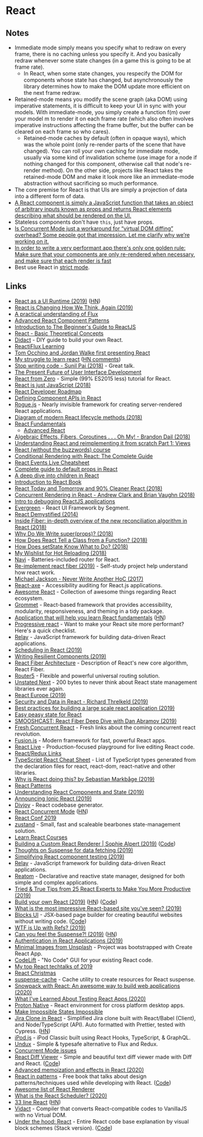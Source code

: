 # React

## Notes

* Immediate mode simply means you specify what to redraw on every frame, there is no caching unless you specify it. And you basically redraw whenever some state changes \(in a game this is going to be at frame rate\).
  * In React, when some state changes, you respecify the DOM for components whose state has changed, but asynchronously the library determines how to make the DOM update more efficient on the next frame redraw.
* Retained-mode means you modify the scene graph \(aka DOM\) using imperative statements, it is difficult to keep your UI in sync with your models. With immediate-mode, you simply create a function f\(m\) over your model m to render it on each frame rate \(which also often involves imperative instructions affecting the frame buffer, but the buffer can be cleared on each frame so who cares\).
  * Retained-mode caches by default \(often in opaque ways\), which was the whole point \(only re-render parts of the scene that have changed\). You can roll your own caching for immediate mode, usually via some kind of invalidation scheme \(use image for a node if nothing changed for this component, otherwise call that node's re-render method\). On the other side, projects like React takes the retained-mode DOM and make it look more like an immediate-mode abstraction without sacrificing so much performance.
* The core premise for React is that UIs are simply a projection of data into a different form of data.
* [A React component is simply a JavaScript function that takes an object of arbitrary inputs known as props and returns React elements describing what should be rendered on the UI.](https://blog.logrocket.com/a-complete-guide-to-default-props-in-react-984ea8e6972d)
* Stateless components don't have `this`, just have props.
* [Is Concurrent Mode just a workaround for “virtual DOM diffing” overhead? Some people got that impression. Let me clarify why we’re working on it.](https://mobile.twitter.com/dan_abramov/status/1120971795425832961)
* [In order to write a very performant app there's only one golden rule: Make sure that your components are only re-rendered when necessary, and make sure that each render is fast](https://github.com/fabiospampinato/overstated#faq)
* Best use React in [strict mode](https://reactjs.org/docs/strict-mode.html).

## Links

* [React as a UI Runtime \(2019\)](https://overreacted.io/react-as-a-ui-runtime/) \([HN](https://news.ycombinator.com/item?id=19067302)\)
* [React is Changing How We Think, Again \(2019\)](https://rjzaworski.com/2019/02/react-is-changing-how-we-think-again)
* [A practical understanding of Flux](http://drewdevault.com/2015/07/20/A-practical-understanding-of-Flux.html)
* [Advanced React Component Patterns](https://egghead.io/courses/advanced-react-component-patterns)
* [Introduction to The Beginner's Guide to ReactJS](https://egghead.io/lessons/react-introduction-to-the-beginner-s-guide-to-reactjs)
* [React - Basic Theoretical Concepts](https://github.com/reactjs/react-basic#readme)
* [Didact](https://github.com/hexacta/didact) - DIY guide to build your own React.
* [ReactiFlux Learning](https://www.reactiflux.com/learning/)
* [Tom Occhino and Jordan Walke first presenting React](https://www.youtube.com/watch?v=GW0rj4sNH2w)
* [My struggle to learn react](http://bradfrost.com/blog/post/my-struggle-to-learn-react/) \([HN comments](https://news.ycombinator.com/item?id=17030865)\)
* [Stop writing code - Sunil Pai \(2018\)](https://www.youtube.com/watch?v=WYWVGQKnz5M) - Great talk.
* [The Present Future of User Interface Development](https://hackernoon.com/the-present-future-of-user-interface-development-ebd371255175)
* [React from Zero](https://github.com/kay-is/react-from-zero#readme) - Simple \(99% ES2015 less\) tutorial for React.
* [React is just JavaScript \(2018\)](https://medium.com/yld-engineering-blog/react-is-just-javascript-88600553269c)
* [React Developer Roadmap](https://github.com/adam-golab/react-developer-roadmap#readme)
* [Defining Component APIs in React](http://jxnblk.com/writing/posts/defining-component-apis-in-react/)
* [Rogue.js](https://github.com/alidcastano/rogue.js) - Nearly invisible framework for creating server-rendered React applications.
* [Diagram of modern React lifecycle methods \(2018\)](https://twitter.com/dan_abramov/status/981712092611989509?s=09)
* [React Fundamentals](https://github.com/ryanflorence/react-fundamentals#readme)
  * [Advanced React](https://github.com/ryanflorence/advanced-react-workshop#readme)
* [Algebraic Effects, Fibers, Coroutines . . . Oh My! - Brandon Dail \(2018\)](https://www.youtube.com/watch?v=cWY1QzyFhfk)
* [Understanding React and reimplementing it from scratch Part 1: Views](https://gcanti.github.io/2014/10/29/understanding-react-and-reimplementing-it-from-scratch-part-1.html)
* [React \(without the buzzwords\) course](https://frontarm.com/courses/learn-raw-react)
* [Conditional Rendering with React: The Complete Guide](https://frontarm.com/articles/react-conditional-rendering/)
* [React Events Live Cheatsheet](https://frontarm.com/toolbox/react-events-cheatsheet/)
* [Complete guide to default props in React](https://blog.logrocket.com/a-complete-guide-to-default-props-in-react-984ea8e6972d)
* [A deep dive into children in React](https://mxstbr.blog/2017/02/react-children-deepdive/)
* [Introduction to React Book](https://survivejs.com/react/introduction/)
* [React Today and Tomorrow and 90% Cleaner React \(2018\)](https://www.youtube.com/watch?v=dpw9EHDh2bM)
* [Concurrent Rendering in React - Andrew Clark and Brian Vaughn \(2018\)](https://www.youtube.com/watch?v=ByBPyMBTzM0)
* [Intro to debugging ReactJS applications](https://medium.com/@baphemot/intro-to-debugging-reactjs-applications-67cf7a50b3dd)
* [Evergreen](https://github.com/segmentio/evergreen) - React UI Framework by Segment.
* [React Demystified \(2014\)](http://blog.reverberate.org/2014/02/react-demystified.html)
* [Inside Fiber: in-depth overview of the new reconciliation algorithm in React \(2018\)](https://medium.com/react-in-depth/inside-fiber-in-depth-overview-of-the-new-reconciliation-algorithm-in-react-e1c04700ef6e)
* [Why Do We Write super\(props\)? \(2018\)](https://overreacted.io/why-do-we-write-super-props/)
* [How Does React Tell a Class from a Function? \(2018\)](https://overreacted.io/how-does-react-tell-a-class-from-a-function/)
* [How Does setState Know What to Do? \(2018\)](https://overreacted.io/how-does-setstate-know-what-to-do/)
* [My Wishlist for Hot Reloading \(2018\)](https://overreacted.io/my-wishlist-for-hot-reloading/)
* [Navi](https://github.com/frontarm/navi) - Batteries-included router for React.
* [Re-implement react fiber \(2019\)](https://github.com/tranbathanhtung/react-fiber-implement) - Self-study project help understand how react work.
* [Michael Jackson - Never Write Another HoC \(2017\)](https://www.youtube.com/watch?v=BcVAq3YFiuc)
* [React-axe](https://github.com/dequelabs/react-axe) - Accessibility auditing for React.js applications.
* [Awesome React](https://github.com/enaqx/awesome-react#readme) - Collection of awesome things regarding React ecosystem.
* [Grommet](https://github.com/grommet/grommet) - React-based framework that provides accessibility, modularity, responsiveness, and theming in a tidy package.
* [Application that will help you learn React fundamentals](https://github.com/tyroprogrammer/learn-react-app) \([HN](https://news.ycombinator.com/item?id=19050509)\)
* [Progressive react](https://houssein.me/progressive-react) - Want to make your React site more performant? Here's a quick checklist.
* [Relay](https://github.com/facebook/relay) - JavaScript framework for building data-driven React applications.
* [Scheduling in React \(2019\)](https://philippspiess.com/scheduling-in-react/)
* [Writing Resilient Components \(2019\)](https://overreacted.io/writing-resilient-components/)
* [React Fiber Architecture](https://github.com/acdlite/react-fiber-architecture#readme) - Description of React's new core algorithm, React Fiber.
* [Router5](https://github.com/router5/router5) - Flexible and powerful universal routing solution.
* [Unstated Next](https://github.com/jamiebuilds/unstated-next) - 200 bytes to never think about React state management libraries ever again.
* [React Europe \(2019\)](https://www.youtube.com/watch?v=ERS0DO2xlAk)
* [Security and Data in React - Richard Threlkeld \(2019\)](https://www.youtube.com/watch?v=1N0lNLHYGVs)
* [Best practices for building a large scale react application \(2019\)](https://buttercms.com/blog/best-practices-for-building-a-large-scale-react-application)
* [Easy peasy state for React](https://github.com/ctrlplusb/easy-peasy)
* [SMOOSHCAST: React Fiber Deep Dive with Dan Abramov \(2019\)](https://www.youtube.com/watch?v=aS41Y_eyNrU)
* [Fresh Concurrent React](https://github.com/sw-yx/fresh-concurrent-react) - Fresh links about the coming concurrent react revolution.
* [Fusion.js](https://github.com/fusionjs/fusionjs) - Modern framework for fast, powerful React apps.
* [React Live](https://github.com/FormidableLabs/react-live) - Production-focused playground for live editing React code.
* [React/Redux Links](https://github.com/markerikson/react-redux-links#readme)
* [TypeScript React Cheat Sheet](https://www.saltycrane.com/typescript-react-cheat-sheet/latest/) - List of TypeScript types generated from the declaration files for react, react-dom, react-native and other libraries.
* [Why is React doing this? by Sebastian Markbåge \(2019\)](https://gist.github.com/sebmarkbage/a5ef436427437a98408672108df01919)
* [React Patterns](https://reactpatterns.com/)
* [Understanding React Components and State \(2019\)](https://www.framer.com/blog/posts/react-components-state/)
* [Announcing Ionic React \(2019\)](https://ionicframework.com/blog/announcing-ionic-react/)
* [Divjoy](https://divjoy.com) - React codebase generator.
* [React Concurrent Mode](https://reactjs.org/docs/concurrent-mode-intro.html) \([HN](https://news.ycombinator.com/item?id=21346290)\)
* [React Conf 2019](https://www.youtube.com/watch?v=RCiccdQObpo)
* [zustand](https://github.com/react-spring/zustand) - Small, fast and scaleable bearbones state-management solution.
* [Learn React Courses](https://learnreact.design/)
* [Building a Custom React Renderer \| Sophie Alpert \(2019\)](https://www.youtube.com/watch?v=CGpMlWVcHok) \([Code](https://github.com/sophiebits/react-dom-mini)\)
* [Thoughts on Suspense for data fetching \(2019\)](https://sgt.hootr.club/molten-matter/thoughts-on-suspense/)
* [Simplifying React component testing \(2019\)](https://medium.com/@andythedev/simplifying-react-component-testing-3958f8fa1a7)
* [Relay](https://github.com/facebook/relay) - JavaScript framework for building data-driven React applications.
* [Reatom](https://github.com/artalar/reatom) - Declarative and reactive state manager, designed for both simple and complex applications.
* [Tried & True Tips from 25 React Experts to Make You More Productive \(2019\)](https://www.telerik.com/kendo-react-ui/react-best-practices-and-productivity-tips/)
* [Build your own React \(2019\)](https://pomb.us/build-your-own-react/) \([HN](https://news.ycombinator.com/item?id=21536789)\) \([Code](https://github.com/pomber/didact)\)
* [What is the most impressive React-based site you've seen? \(2019\)](https://www.reddit.com/r/reactjs/comments/e1ac7p/what_is_the_most_impressive_reactbased_site_youve/)
* [Blocks UI](https://blocks-ui.com/) - JSX-based page builder for creating beautiful websites without writing code. \([Code](https://github.com/blocks/blocks)\)
* [WTF is Up with Refs? \(2019\)](http://naomiajacobs.com/wtf-is-up-with-refs/)
* [Can you feel the Suspense?! \(2019\)](https://react.christmas/2019/5) \([HN](https://news.ycombinator.com/item?id=21710718)\)
* [Authentication in React Applications \(2019\)](https://kentcdodds.com/blog/authentication-in-react-applications)
* [Minimal Images from Unsplash](https://github.com/iRaul/minimal-unsplash-images) - Project was bootstrapped with Create React App.
* [CodeLift](https://github.com/ericclemmons/codelift) - "No Code" GUI for your existing React code.
* [My top React techtalks of 2019](https://www.reddit.com/r/reactjs/comments/eay5cg/my_top_react_techtalks_of_2019/)
* [React Christmas](https://react.christmas/)
* [suspense-cache](https://github.com/SamyPesse/suspense-cache) - Cache utility to create resources for React suspense.
* [Snowpack with React: An awesome way to build web applications \(2020\)](https://dev.to/ryanlanciaux/snowpack-with-react-ch3)
* [What I've Learned About Testing React Apps \(2020\)](https://dev.to/tlakomy/what-i-ve-learned-about-testing-react-apps-part-1-55g7)
* [Proton Native](https://github.com/kusti8/proton-native) - React environment for cross platform desktop apps.
* [Make Impossible States Impossible](https://kentcdodds.com/blog/make-impossible-states-impossible)
* [Jira Clone in React](https://github.com/oldboyxx/jira_clone) - Simplified Jira clone built with React/Babel \(Client\), and Node/TypeScript \(API\). Auto formatted with Prettier, tested with Cypress. \([HN](https://news.ycombinator.com/item?id=22159397)\)
* [iPod.js](https://github.com/tvillarete/ipod-classic-js) - iPod Classic built using React Hooks, TypeScript, & GraphQL.
* [Undux](https://github.com/bcherny/undux) - Simple & typesafe alternative to Flux and Redux.
* [Concurrent Mode issues](https://concurrent-mode-oops.netlify.com/0)
* [React Diff Viewer](https://praneshravi.in/react-diff-viewer/) - Simple and beautiful text diff viewer made with Diff and React. \([Code](https://github.com/praneshr/react-diff-viewer)\)
* [Advanced memoization and effects in React \(2020\)](https://gist.github.com/slikts/fd3768de1493419ed9506002b452fcdc)
* [React in patterns](https://krasimir.gitbooks.io/react-in-patterns/content/) - Free book that talks about design patterns/techniques used while developing with React. \([Code](https://github.com/krasimir/react-in-patterns)\)
* [Awesome list of React Renderer](https://github.com/chentsulin/awesome-react-renderer#readme)
* [What is the React Scheduler? \(2020\)](https://ahuth.github.io/articles/what-is-the-react-scheduler.html)
* [33 line React](https://leontrolski.github.io/33-line-react.html) \([HN](https://news.ycombinator.com/item?id=22776753)\)
* [Vidact](https://github.com/mohebifar/vidact) - Compiler that converts React-compatible codes to VanillaJS with no Virtual DOM.
* [Under the hood: React](https://bogdan-lyashenko.github.io/Under-the-hood-ReactJS/) - Entire React code base explanation by visual block schemes \(Stack version\). \([Code](https://github.com/Bogdan-Lyashenko/Under-the-hood-ReactJS)\)

